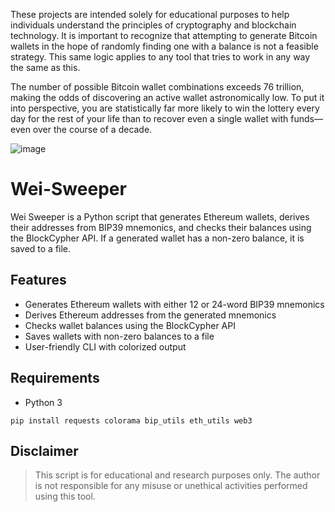 These projects are intended solely for educational purposes to help individuals understand the principles of cryptography and blockchain technology. It is important to recognize that attempting to generate Bitcoin wallets in the hope of randomly finding one with a balance is not a feasible strategy. This same logic applies to any tool that tries to work in any way the same as this.

The number of possible Bitcoin wallet combinations exceeds 76 trillion, making the odds of discovering an active wallet astronomically low. To put it into perspective, you are statistically far more likely to win the lottery every day for the rest of your life than to recover even a single wallet with funds—even over the course of a decade.



![image](https://github.com/user-attachments/assets/0cab39e1-8f7b-4152-986e-ace7337632f3)
# Wei-Sweeper
Wei Sweeper is a Python script that generates Ethereum wallets, derives their addresses from BIP39 mnemonics, and checks their balances using the BlockCypher API. If a generated wallet has a non-zero balance, it is saved to a file.


## Features

- Generates Ethereum wallets with either 12 or 24-word BIP39 mnemonics
- Derives Ethereum addresses from the generated mnemonics
- Checks wallet balances using the BlockCypher API
- Saves wallets with non-zero balances to a file
- User-friendly CLI with colorized output


## Requirements
- Python 3
```
pip install requests colorama bip_utils eth_utils web3
```



## Disclaimer
> This script is for educational and research purposes only. The author is not responsible for any misuse or unethical activities performed using this tool.
